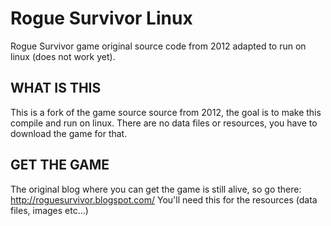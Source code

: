 Rogue Survivor Linux
====================
Rogue Survivor game original source code from 2012 adapted to run on linux
(does not work yet).


WHAT IS THIS
------------

This is a fork of the game source source from 2012, the goal is to make this
compile and run on linux. There are no data files or resources, you have to
download the game for that.


GET THE GAME
------------

The original blog where you can get the game is still alive, so go there:
http://roguesurvivor.blogspot.com/
You'll need this for the resources (data files, images etc...)
